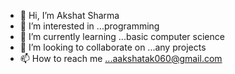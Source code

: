 - 👋 Hi, I’m Akshat Sharma
- 👀 I’m interested in ...programming
- 🌱 I’m currently learning ...basic computer science
- 💞️ I’m looking to collaborate on ...any projects
- 📫 How to reach me ...aakshatak060@gmail.com

<!---
Akshat-sharma-official/Akshat-sharma-official is a ✨ special ✨ repository because its `README.md` (this file) appears on your GitHub profile.
You can click the Preview link to take a look at your changes.
--->
